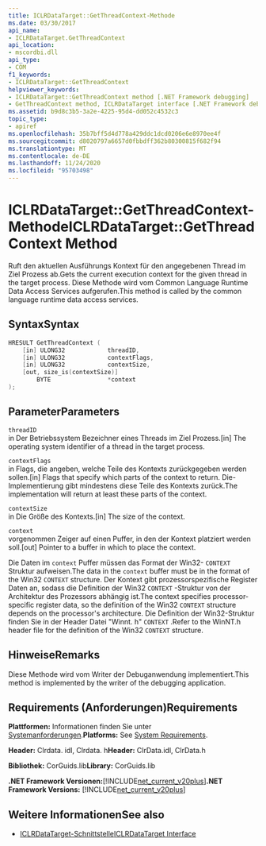 ```yaml
---
title: ICLRDataTarget::GetThreadContext-Methode
ms.date: 03/30/2017
api_name:
- ICLRDataTarget.GetThreadContext
api_location:
- mscordbi.dll
api_type:
- COM
f1_keywords:
- ICLRDataTarget::GetThreadContext
helpviewer_keywords:
- ICLRDataTarget::GetThreadContext method [.NET Framework debugging]
- GetThreadContext method, ICLRDataTarget interface [.NET Framework debugging]
ms.assetid: b9d8c3b5-3a2e-4225-95d4-dd052c4532c3
topic_type:
- apiref
ms.openlocfilehash: 35b7bff5d4d778a429ddc1dcd0206e6e8970ee4f
ms.sourcegitcommit: d8020797a6657d0fbbdff362b80300815f682f94
ms.translationtype: MT
ms.contentlocale: de-DE
ms.lasthandoff: 11/24/2020
ms.locfileid: "95703498"
---
```

# <a name="iclrdatatargetgetthreadcontext-method"></a><span data-ttu-id="65ad3-102">ICLRDataTarget::GetThreadContext-Methode</span><span class="sxs-lookup"><span data-stu-id="65ad3-102">ICLRDataTarget::GetThreadContext Method</span></span>

<span data-ttu-id="65ad3-103">Ruft den aktuellen Ausführungs Kontext für den angegebenen Thread im Ziel Prozess ab.</span><span class="sxs-lookup"><span data-stu-id="65ad3-103">Gets the current execution context for the given thread in the target process.</span></span> <span data-ttu-id="65ad3-104">Diese Methode wird vom Common Language Runtime Data Access Services aufgerufen.</span><span class="sxs-lookup"><span data-stu-id="65ad3-104">This method is called by the common language runtime data access services.</span></span>  
  
## <a name="syntax"></a><span data-ttu-id="65ad3-105">Syntax</span><span class="sxs-lookup"><span data-stu-id="65ad3-105">Syntax</span></span>  
  
```cpp  
HRESULT GetThreadContext (  
    [in] ULONG32            threadID,  
    [in] ULONG32            contextFlags,  
    [in] ULONG32            contextSize,  
    [out, size_is(contextSize)]
        BYTE                *context  
);  
```  
  
## <a name="parameters"></a><span data-ttu-id="65ad3-106">Parameter</span><span class="sxs-lookup"><span data-stu-id="65ad3-106">Parameters</span></span>  

 `threadID`  
 <span data-ttu-id="65ad3-107">in Der Betriebssystem Bezeichner eines Threads im Ziel Prozess.</span><span class="sxs-lookup"><span data-stu-id="65ad3-107">[in] The operating system identifier of a thread in the target process.</span></span>  
  
 `contextFlags`  
 <span data-ttu-id="65ad3-108">in Flags, die angeben, welche Teile des Kontexts zurückgegeben werden sollen.</span><span class="sxs-lookup"><span data-stu-id="65ad3-108">[in] Flags that specify which parts of the context to return.</span></span> <span data-ttu-id="65ad3-109">Die-Implementierung gibt mindestens diese Teile des Kontexts zurück.</span><span class="sxs-lookup"><span data-stu-id="65ad3-109">The implementation will return at least these parts of the context.</span></span>  
  
 `contextSize`  
 <span data-ttu-id="65ad3-110">in Die Größe des Kontexts.</span><span class="sxs-lookup"><span data-stu-id="65ad3-110">[in] The size of the context.</span></span>  
  
 `context`  
 <span data-ttu-id="65ad3-111">vorgenommen Zeiger auf einen Puffer, in den der Kontext platziert werden soll.</span><span class="sxs-lookup"><span data-stu-id="65ad3-111">[out] Pointer to a buffer in which to place the context.</span></span>  
  
 <span data-ttu-id="65ad3-112">Die Daten im `context` Puffer müssen das Format der Win32- `CONTEXT` Struktur aufweisen.</span><span class="sxs-lookup"><span data-stu-id="65ad3-112">The data in the `context` buffer must be in the format of the Win32 `CONTEXT` structure.</span></span> <span data-ttu-id="65ad3-113">Der Kontext gibt prozessorspezifische Register Daten an, sodass die Definition der Win32 `CONTEXT` -Struktur von der Architektur des Prozessors abhängig ist.</span><span class="sxs-lookup"><span data-stu-id="65ad3-113">The context specifies processor-specific register data, so the definition of the Win32 `CONTEXT` structure depends on the processor's architecture.</span></span> <span data-ttu-id="65ad3-114">Die Definition der Win32-Struktur finden Sie in der Header Datei "Winnt. h" `CONTEXT` .</span><span class="sxs-lookup"><span data-stu-id="65ad3-114">Refer to the WinNT.h header file for the definition of the Win32 `CONTEXT` structure.</span></span>  
  
## <a name="remarks"></a><span data-ttu-id="65ad3-115">Hinweise</span><span class="sxs-lookup"><span data-stu-id="65ad3-115">Remarks</span></span>  

 <span data-ttu-id="65ad3-116">Diese Methode wird vom Writer der Debuganwendung implementiert.</span><span class="sxs-lookup"><span data-stu-id="65ad3-116">This method is implemented by the writer of the debugging application.</span></span>  
  
## <a name="requirements"></a><span data-ttu-id="65ad3-117">Requirements (Anforderungen)</span><span class="sxs-lookup"><span data-stu-id="65ad3-117">Requirements</span></span>  

 <span data-ttu-id="65ad3-118">**Plattformen:** Informationen finden Sie unter [Systemanforderungen](../../get-started/system-requirements.md).</span><span class="sxs-lookup"><span data-stu-id="65ad3-118">**Platforms:** See [System Requirements](../../get-started/system-requirements.md).</span></span>  
  
 <span data-ttu-id="65ad3-119">**Header:** Clrdata. idl, Clrdata. h</span><span class="sxs-lookup"><span data-stu-id="65ad3-119">**Header:** ClrData.idl, ClrData.h</span></span>  
  
 <span data-ttu-id="65ad3-120">**Bibliothek:** CorGuids.lib</span><span class="sxs-lookup"><span data-stu-id="65ad3-120">**Library:** CorGuids.lib</span></span>  
  
 <span data-ttu-id="65ad3-121">**.NET Framework Versionen:**[!INCLUDE[net_current_v20plus](../../../../includes/net-current-v20plus-md.md)]</span><span class="sxs-lookup"><span data-stu-id="65ad3-121">**.NET Framework Versions:** [!INCLUDE[net_current_v20plus](../../../../includes/net-current-v20plus-md.md)]</span></span>  
  
## <a name="see-also"></a><span data-ttu-id="65ad3-122">Weitere Informationen</span><span class="sxs-lookup"><span data-stu-id="65ad3-122">See also</span></span>

- [<span data-ttu-id="65ad3-123">ICLRDataTarget-Schnittstelle</span><span class="sxs-lookup"><span data-stu-id="65ad3-123">ICLRDataTarget Interface</span></span>](iclrdatatarget-interface.md)
